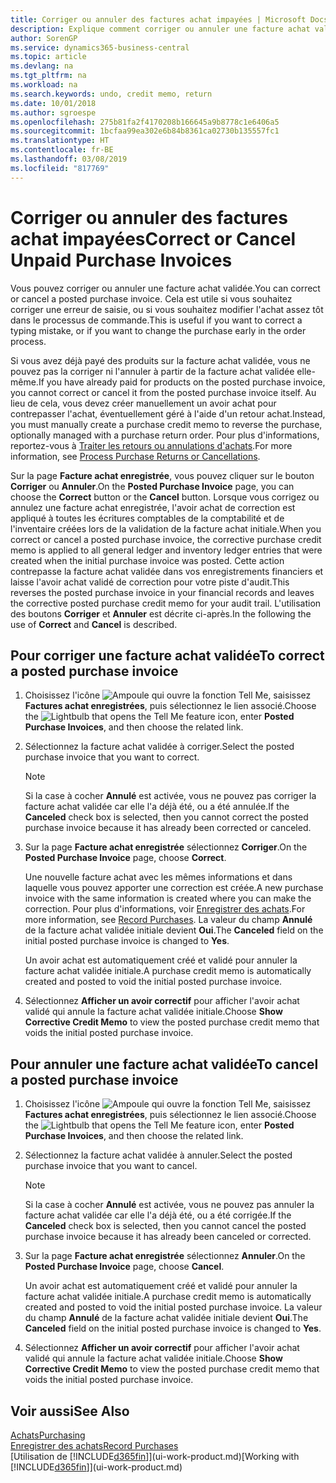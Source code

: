 ```yaml
---
title: Corriger ou annuler des factures achat impayées | Microsoft Docs
description: Explique comment corriger ou annuler une facture achat validée et créer automatiquement un avoir achat.
author: SorenGP
ms.service: dynamics365-business-central
ms.topic: article
ms.devlang: na
ms.tgt_pltfrm: na
ms.workload: na
ms.search.keywords: undo, credit memo, return
ms.date: 10/01/2018
ms.author: sgroespe
ms.openlocfilehash: 275b81fa2f4170208b166645a9b8778c1e6406a5
ms.sourcegitcommit: 1bcfaa99ea302e6b84b8361ca02730b135557fc1
ms.translationtype: HT
ms.contentlocale: fr-BE
ms.lasthandoff: 03/08/2019
ms.locfileid: "817769"
---
```

# <a name="correct-or-cancel-unpaid-purchase-invoices"></a><span data-ttu-id="bd5a1-103">Corriger ou annuler des factures achat impayées</span><span class="sxs-lookup"><span data-stu-id="bd5a1-103">Correct or Cancel Unpaid Purchase Invoices</span></span>
<span data-ttu-id="bd5a1-104">Vous pouvez corriger ou annuler une facture achat validée.</span><span class="sxs-lookup"><span data-stu-id="bd5a1-104">You can correct or cancel a posted purchase invoice.</span></span> <span data-ttu-id="bd5a1-105">Cela est utile si vous souhaitez corriger une erreur de saisie, ou si vous souhaitez modifier l'achat assez tôt dans le processus de commande.</span><span class="sxs-lookup"><span data-stu-id="bd5a1-105">This is useful if you want to correct a typing mistake, or if you want to change the purchase early in the order process.</span></span>

<span data-ttu-id="bd5a1-106">Si vous avez déjà payé des produits sur la facture achat validée, vous ne pouvez pas la corriger ni l'annuler à partir de la facture achat validée elle-même.</span><span class="sxs-lookup"><span data-stu-id="bd5a1-106">If you have already paid for products on the posted purchase invoice, you cannot correct or cancel it from the posted purchase invoice itself.</span></span> <span data-ttu-id="bd5a1-107">Au lieu de cela, vous devez créer manuellement un avoir achat pour contrepasser l'achat, éventuellement géré à l'aide d'un retour achat.</span><span class="sxs-lookup"><span data-stu-id="bd5a1-107">Instead, you must manually create a purchase credit memo to reverse the purchase, optionally managed with a purchase return order.</span></span> <span data-ttu-id="bd5a1-108">Pour plus d'informations, reportez-vous à [Traiter les retours ou annulations d'achats](purchasing-how-process-purchase-returns-cancellations.md).</span><span class="sxs-lookup"><span data-stu-id="bd5a1-108">For more information, see [Process Purchase Returns or Cancellations](purchasing-how-process-purchase-returns-cancellations.md).</span></span>

<span data-ttu-id="bd5a1-109">Sur la page **Facture achat enregistrée**, vous pouvez cliquer sur le bouton **Corriger** ou **Annuler**.</span><span class="sxs-lookup"><span data-stu-id="bd5a1-109">On the **Posted Purchase Invoice** page, you can choose the **Correct** button or the **Cancel** button.</span></span> <span data-ttu-id="bd5a1-110">Lorsque vous corrigez ou annulez une facture achat enregistrée, l'avoir achat de correction est appliqué à toutes les écritures comptables de la comptabilité et de l'inventaire créées lors de la validation de la facture achat initiale.</span><span class="sxs-lookup"><span data-stu-id="bd5a1-110">When you correct or cancel a posted purchase invoice, the corrective purchase credit memo is applied to all general ledger and inventory ledger entries that were created when the initial purchase invoice was posted.</span></span> <span data-ttu-id="bd5a1-111">Cette action contrepasse la facture achat validée dans vos enregistrements financiers et laisse l'avoir achat validé de correction pour votre piste d'audit.</span><span class="sxs-lookup"><span data-stu-id="bd5a1-111">This reverses the posted purchase invoice in your financial records and leaves the corrective posted purchase credit memo for your audit trail.</span></span> <span data-ttu-id="bd5a1-112">L'utilisation des boutons **Corriger** et **Annuler** est décrite ci-après.</span><span class="sxs-lookup"><span data-stu-id="bd5a1-112">In the following the use of **Correct** and **Cancel** is described.</span></span>

## <a name="to-correct-a-posted-purchase-invoice"></a><span data-ttu-id="bd5a1-113">Pour corriger une facture achat validée</span><span class="sxs-lookup"><span data-stu-id="bd5a1-113">To correct a posted purchase invoice</span></span>
1. <span data-ttu-id="bd5a1-114">Choisissez l'icône ![Ampoule qui ouvre la fonction Tell Me](media/ui-search/search_small.png "Dites-moi ce que vous voulez faire"), saisissez **Factures achat enregistrées**, puis sélectionnez le lien associé.</span><span class="sxs-lookup"><span data-stu-id="bd5a1-114">Choose the ![Lightbulb that opens the Tell Me feature](media/ui-search/search_small.png "Tell me what you want to do") icon, enter **Posted Purchase Invoices**, and then choose the related link.</span></span>  
2. <span data-ttu-id="bd5a1-115">Sélectionnez la facture achat validée à corriger.</span><span class="sxs-lookup"><span data-stu-id="bd5a1-115">Select the posted purchase invoice that you want to correct.</span></span>  

    > [!NOTE]  
    >   <span data-ttu-id="bd5a1-116">Si la case à cocher **Annulé** est activée, vous ne pouvez pas corriger la facture achat validée car elle l'a déjà été, ou a été annulée.</span><span class="sxs-lookup"><span data-stu-id="bd5a1-116">If the **Canceled** check box is selected, then you cannot correct the posted purchase invoice because it has already been corrected or canceled.</span></span>
3. <span data-ttu-id="bd5a1-117">Sur la page **Facture achat enregistrée** sélectionnez **Corriger**.</span><span class="sxs-lookup"><span data-stu-id="bd5a1-117">On the **Posted Purchase Invoice** page, choose **Correct**.</span></span>

    <span data-ttu-id="bd5a1-118">Une nouvelle facture achat avec les mêmes informations et dans laquelle vous pouvez apporter une correction est créée.</span><span class="sxs-lookup"><span data-stu-id="bd5a1-118">A new purchase invoice with the same information is created where you can make the correction.</span></span> <span data-ttu-id="bd5a1-119">Pour plus d'informations, voir [Enregistrer des achats](purchasing-how-record-purchases.md).</span><span class="sxs-lookup"><span data-stu-id="bd5a1-119">For more information, see [Record Purchases](purchasing-how-record-purchases.md).</span></span> <span data-ttu-id="bd5a1-120">La valeur du champ **Annulé** de la facture achat validée initiale devient **Oui**.</span><span class="sxs-lookup"><span data-stu-id="bd5a1-120">The **Canceled** field on the initial posted purchase invoice is changed to **Yes**.</span></span>

    <span data-ttu-id="bd5a1-121">Un avoir achat est automatiquement créé et validé pour annuler la facture achat validée initiale.</span><span class="sxs-lookup"><span data-stu-id="bd5a1-121">A purchase credit memo is automatically created and posted to void the initial posted purchase invoice.</span></span>
4. <span data-ttu-id="bd5a1-122">Sélectionnez **Afficher un avoir correctif** pour afficher l'avoir achat validé qui annule la facture achat validée initiale.</span><span class="sxs-lookup"><span data-stu-id="bd5a1-122">Choose **Show Corrective Credit Memo** to view the posted purchase credit memo that voids the initial posted purchase invoice.</span></span>

## <a name="to-cancel-a-posted-purchase-invoice"></a><span data-ttu-id="bd5a1-123">Pour annuler une facture achat validée</span><span class="sxs-lookup"><span data-stu-id="bd5a1-123">To cancel a posted purchase invoice</span></span>
1. <span data-ttu-id="bd5a1-124">Choisissez l'icône ![Ampoule qui ouvre la fonction Tell Me](media/ui-search/search_small.png "Dites-moi ce que vous voulez faire"), saisissez **Factures achat enregistrées**, puis sélectionnez le lien associé.</span><span class="sxs-lookup"><span data-stu-id="bd5a1-124">Choose the ![Lightbulb that opens the Tell Me feature](media/ui-search/search_small.png "Tell me what you want to do") icon, enter **Posted Purchase Invoices**, and then choose the related link.</span></span>  
2. <span data-ttu-id="bd5a1-125">Sélectionnez la facture achat validée à annuler.</span><span class="sxs-lookup"><span data-stu-id="bd5a1-125">Select the posted purchase invoice that you want to cancel.</span></span>

    > [!NOTE]  
    >   <span data-ttu-id="bd5a1-126">Si la case à cocher **Annulé** est activée, vous ne pouvez pas annuler la facture achat validée car elle l'a déjà été, ou a été corrigée.</span><span class="sxs-lookup"><span data-stu-id="bd5a1-126">If the **Canceled** check box is selected, then you cannot cancel the posted purchase invoice because it has already been canceled or corrected.</span></span>
3. <span data-ttu-id="bd5a1-127">Sur la page **Facture achat enregistrée** sélectionnez **Annuler**.</span><span class="sxs-lookup"><span data-stu-id="bd5a1-127">On the **Posted Purchase Invoice** page, choose **Cancel**.</span></span>

    <span data-ttu-id="bd5a1-128">Un avoir achat est automatiquement créé et validé pour annuler la facture achat validée initiale.</span><span class="sxs-lookup"><span data-stu-id="bd5a1-128">A purchase credit memo is automatically created and posted to void the initial posted purchase invoice.</span></span> <span data-ttu-id="bd5a1-129">La valeur du champ **Annulé** de la facture achat validée initiale devient **Oui**.</span><span class="sxs-lookup"><span data-stu-id="bd5a1-129">The **Canceled** field on the initial posted purchase invoice is changed to **Yes**.</span></span>
4. <span data-ttu-id="bd5a1-130">Sélectionnez **Afficher un avoir correctif** pour afficher l'avoir achat validé qui annule la facture achat validée initiale.</span><span class="sxs-lookup"><span data-stu-id="bd5a1-130">Choose **Show Corrective Credit Memo** to view the posted purchase credit memo that voids the initial posted purchase invoice.</span></span>

## <a name="see-also"></a><span data-ttu-id="bd5a1-131">Voir aussi</span><span class="sxs-lookup"><span data-stu-id="bd5a1-131">See Also</span></span>
[<span data-ttu-id="bd5a1-132">Achats</span><span class="sxs-lookup"><span data-stu-id="bd5a1-132">Purchasing</span></span>](purchasing-manage-purchasing.md)  
[<span data-ttu-id="bd5a1-133">Enregistrer des achats</span><span class="sxs-lookup"><span data-stu-id="bd5a1-133">Record Purchases</span></span>](purchasing-how-record-purchases.md)  
<span data-ttu-id="bd5a1-134">[Utilisation de [!INCLUDE[d365fin](includes/d365fin_md.md)]](ui-work-product.md)</span><span class="sxs-lookup"><span data-stu-id="bd5a1-134">[Working with [!INCLUDE[d365fin](includes/d365fin_md.md)]](ui-work-product.md)</span></span>
